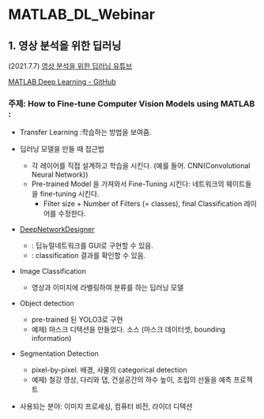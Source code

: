 # MATLAB_DL_Webinar

## 1. 영상 분석을 위한 딥러닝 
(2021.7.7) [영상 분석을 위한 딥러닝 유튜브]()

[MATLAB Deep Learning - GitHub](https://github.com/matlab-deep-learning)

### 주제: How to Fine-tune Computer Vision Models using MATLAB : 
* Transfer Learning :학습하는 방법을 보여줌.

* 딥러닝 모델을 만들 때 접근법
  * 각 레이어를 직접 설계하고 학습을 시킨다. (예를 들어. CNN(Convolutional Neural Network))
  * Pre-trained Model 을 가져와서 Fine-Tuning 시킨다: 네트워크의 웨이트들을 fine-tuning 시킨다.  
    * Filter size + Number of Filters (= classes), final Classification 레이어를 수정한다.

* [DeepNetworkDesigner](https://www.mathworks.com/help/deeplearning/gs/get-started-with-deep-network-designer.html)
  * : 딥뉴럴네트워크를 GUI로 구현할 수 있음. 
  * : classification 결과를 확인할 수 있음.

* Image Classification 
  * 영상과 이미지에 라벨링하여 분류를 하는 딥러닝 모델

* Object detection
  * pre-trained 된 YOLO3로 구현
  * 예제) 마스크 디텍션을 만들었다. 소스 (마스크 데이터셋, bounding information) 

* Segmentation Detection
  * pixel-by-pixel. 배경, 사물의 categorical detection
  * 예제) 철강 영상, 다리와 댑, 건설공간의 하수 높이, 조립의 선들을 예측 프로젝트 

* 사용되는 분야: 이미지 프로세싱, 컴퓨터 비전, 라이더 디텍션
